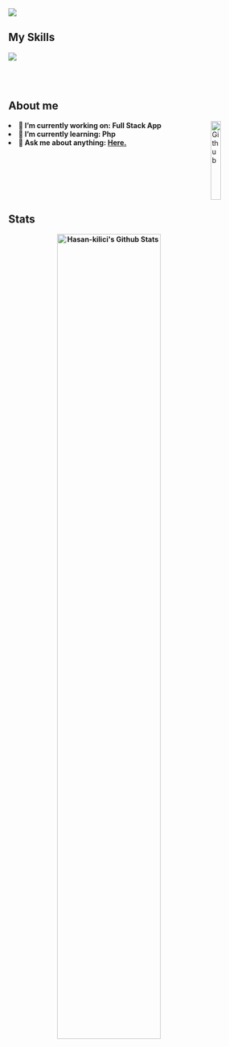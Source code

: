 <div class="float:left;width:600px">
<a href="https://discordapp.com/users/1070795507082985524"><img src="https://img.shields.io/badge/Discord-5865F2?style=for-the-badge&logo=discord&logoColor=white"></a>

</div>
<b class="width:10%">
</b>
<h2>My Skills</h2>
<img src="https://skillicons.dev/icons?i=js,ts,nodejs,express,mongodb,html,css">
<ul>
 </ul>
<br><br>
<h2>About me</h2>
<img width="20%" align="right" alt="Github" src="https://encrypted-tbn0.gstatic.com/images?q=tbn:ANd9GcSJxew-w5aO5ARRdSYPxaPh2pwS7MuAnQ3A2xyEXSQBCUeb4rEV-qIb3-Sy_3X8QBGsBtk" />
<li><b>🔭 I’m currently working on: Full Stack App</li>
<li><b>🌱 I’m currently learning:</b> Php</li>
<li><b>💬 Ask me about anything:</b> <a href="https://discordapp.com/users/1070795507082985524">Here.</a></li>
<br><br><br><br><br><br>
<h2>Stats</h2>
<div align="center">

<p align="center">
<img  width="64%" alt="Hasan-kilici's Github Stats" src="https://github-readme-stats.vercel.app/api?username=SlenzyCode&show_icons=true&count_private=true&theme=react&hide_border=true&bg_color=0D1117" /></a><br><br>
